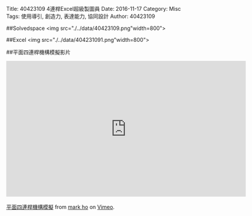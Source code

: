 Title: 40423109 4連桿Excel超級製圖員
Date: 2016-11-17
Category: Misc
Tags: 使用導引, 創造力, 表達能力, 協同設計
Author: 40423109


<!-- PELICAN_END_SUMMARY -->

##Solvedspace
<img src="./../data/40423109.png"width=800">

##Excel
<img src="./../data/404231091.png"width=800">

##平面四連桿機構模擬影片
<iframe src="https://player.vimeo.com/video/199017594" width="640" height="363" frameborder="0" webkitallowfullscreen mozallowfullscreen allowfullscreen></iframe>
<p><a href="https://vimeo.com/199017594">平面四連桿機構模擬</a> from <a href="https://vimeo.com/user61136461">mark ho</a> on <a href="https://vimeo.com">Vimeo</a>.</p>